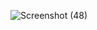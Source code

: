 ![Screenshot (48)](https://github.com/user-attachments/assets/1a3d13ff-1e09-4351-98e5-f3ecbcf34cee)

